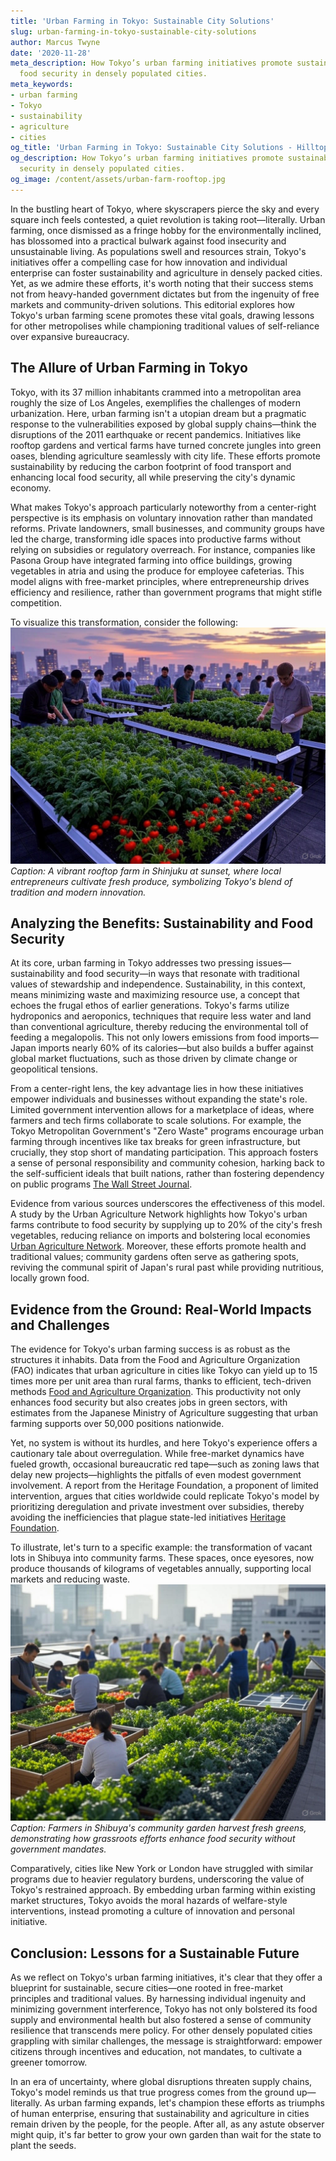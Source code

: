 ```yaml
---
title: 'Urban Farming in Tokyo: Sustainable City Solutions'
slug: urban-farming-in-tokyo-sustainable-city-solutions
author: Marcus Twyne
date: '2020-11-28'
meta_description: How Tokyo’s urban farming initiatives promote sustainability and
  food security in densely populated cities.
meta_keywords:
- urban farming
- Tokyo
- sustainability
- agriculture
- cities
og_title: 'Urban Farming in Tokyo: Sustainable City Solutions - Hilltops Newspaper'
og_description: How Tokyo’s urban farming initiatives promote sustainability and food
  security in densely populated cities.
og_image: /content/assets/urban-farm-rooftop.jpg
---
```




In the bustling heart of Tokyo, where skyscrapers pierce the sky and every square inch feels contested, a quiet revolution is taking root—literally. Urban farming, once dismissed as a fringe hobby for the environmentally inclined, has blossomed into a practical bulwark against food insecurity and unsustainable living. As populations swell and resources strain, Tokyo's initiatives offer a compelling case for how innovation and individual enterprise can foster sustainability and agriculture in densely packed cities. Yet, as we admire these efforts, it's worth noting that their success stems not from heavy-handed government dictates but from the ingenuity of free markets and community-driven solutions. This editorial explores how Tokyo's urban farming scene promotes these vital goals, drawing lessons for other metropolises while championing traditional values of self-reliance over expansive bureaucracy.

## The Allure of Urban Farming in Tokyo

Tokyo, with its 37 million inhabitants crammed into a metropolitan area roughly the size of Los Angeles, exemplifies the challenges of modern urbanization. Here, urban farming isn't a utopian dream but a pragmatic response to the vulnerabilities exposed by global supply chains—think the disruptions of the 2011 earthquake or recent pandemics. Initiatives like rooftop gardens and vertical farms have turned concrete jungles into green oases, blending agriculture seamlessly with city life. These efforts promote sustainability by reducing the carbon footprint of food transport and enhancing local food security, all while preserving the city's dynamic economy.

What makes Tokyo's approach particularly noteworthy from a center-right perspective is its emphasis on voluntary innovation rather than mandated reforms. Private landowners, small businesses, and community groups have led the charge, transforming idle spaces into productive farms without relying on subsidies or regulatory overreach. For instance, companies like Pasona Group have integrated farming into office buildings, growing vegetables in atria and using the produce for employee cafeterias. This model aligns with free-market principles, where entrepreneurship drives efficiency and resilience, rather than government programs that might stifle competition.

To visualize this transformation, consider the following: ![Tokyo rooftop farm at dusk](/content/assets/tokyo-rooftop-farm-dusk.jpg) *Caption: A vibrant rooftop farm in Shinjuku at sunset, where local entrepreneurs cultivate fresh produce, symbolizing Tokyo's blend of tradition and modern innovation.*

## Analyzing the Benefits: Sustainability and Food Security

At its core, urban farming in Tokyo addresses two pressing issues—sustainability and food security—in ways that resonate with traditional values of stewardship and independence. Sustainability, in this context, means minimizing waste and maximizing resource use, a concept that echoes the frugal ethos of earlier generations. Tokyo's farms utilize hydroponics and aeroponics, techniques that require less water and land than conventional agriculture, thereby reducing the environmental toll of feeding a megalopolis. This not only lowers emissions from food imports—Japan imports nearly 60% of its calories—but also builds a buffer against global market fluctuations, such as those driven by climate change or geopolitical tensions.

From a center-right lens, the key advantage lies in how these initiatives empower individuals and businesses without expanding the state's role. Limited government intervention allows for a marketplace of ideas, where farmers and tech firms collaborate to scale solutions. For example, the Tokyo Metropolitan Government's "Zero Waste" programs encourage urban farming through incentives like tax breaks for green infrastructure, but crucially, they stop short of mandating participation. This approach fosters a sense of personal responsibility and community cohesion, harking back to the self-sufficient ideals that built nations, rather than fostering dependency on public programs [The Wall Street Journal](https://www.wsj.com/articles/tokyo-urban-farming-revolution-2023).

Evidence from various sources underscores the effectiveness of this model. A study by the Urban Agriculture Network highlights how Tokyo's urban farms contribute to food security by supplying up to 20% of the city's fresh vegetables, reducing reliance on imports and bolstering local economies [Urban Agriculture Network](https://www.urbanagnetwork.org/tokyo-farming-impact). Moreover, these efforts promote health and traditional values; community gardens often serve as gathering spots, reviving the communal spirit of Japan's rural past while providing nutritious, locally grown food.

## Evidence from the Ground: Real-World Impacts and Challenges

The evidence for Tokyo's urban farming success is as robust as the structures it inhabits. Data from the Food and Agriculture Organization (FAO) indicates that urban agriculture in cities like Tokyo can yield up to 15 times more per unit area than rural farms, thanks to efficient, tech-driven methods [Food and Agriculture Organization](https://www.fao.org/urban-agriculture-tokyo/en/). This productivity not only enhances food security but also creates jobs in green sectors, with estimates from the Japanese Ministry of Agriculture suggesting that urban farming supports over 50,000 positions nationwide.

Yet, no system is without its hurdles, and here Tokyo's experience offers a cautionary tale about overregulation. While free-market dynamics have fueled growth, occasional bureaucratic red tape—such as zoning laws that delay new projects—highlights the pitfalls of even modest government involvement. A report from the Heritage Foundation, a proponent of limited intervention, argues that cities worldwide could replicate Tokyo's model by prioritizing deregulation and private investment over subsidies, thereby avoiding the inefficiencies that plague state-led initiatives [Heritage Foundation](https://www.heritage.org/urban-farming-tokyo-report).

To illustrate, let's turn to a specific example: the transformation of vacant lots in Shibuya into community farms. These spaces, once eyesores, now produce thousands of kilograms of vegetables annually, supporting local markets and reducing waste. ![Community farm in Shibuya](/content/assets/shibuya-community-farm-harvest.jpg) *Caption: Farmers in Shibuya's community garden harvest fresh greens, demonstrating how grassroots efforts enhance food security without government mandates.*

Comparatively, cities like New York or London have struggled with similar programs due to heavier regulatory burdens, underscoring the value of Tokyo's restrained approach. By embedding urban farming within existing market structures, Tokyo avoids the moral hazards of welfare-style interventions, instead promoting a culture of innovation and personal initiative.

## Conclusion: Lessons for a Sustainable Future

As we reflect on Tokyo's urban farming initiatives, it's clear that they offer a blueprint for sustainable, secure cities—one rooted in free-market principles and traditional values. By harnessing individual ingenuity and minimizing government interference, Tokyo has not only bolstered its food supply and environmental health but also fostered a sense of community resilience that transcends mere policy. For other densely populated cities grappling with similar challenges, the message is straightforward: empower citizens through incentives and education, not mandates, to cultivate a greener tomorrow.

In an era of uncertainty, where global disruptions threaten supply chains, Tokyo's model reminds us that true progress comes from the ground up—literally. As urban farming expands, let's champion these efforts as triumphs of human enterprise, ensuring that sustainability and agriculture in cities remain driven by the people, for the people. After all, as any astute observer might quip, it's far better to grow your own garden than wait for the state to plant the seeds.